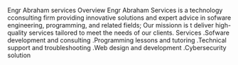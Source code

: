 Engr Abraham services 
Overview 
Engr Abraham Services is a technology cconsulting firm providing innovative solutions and expert advice in sofware engineering,
programming, and related fields; Our missionn is t deliver high-quality services tailored to meet the needs of our clients.
Services
.Sofware development and consulting 
.Programming lessons and tutoring
.Technical support and troubleshooting
.Web design and development
.Cybersecurity solution
